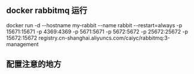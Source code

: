 ## docker rabbitmq 运行

docker run -d --hostname my-rabbit --name rabbit --restart=always -p 15671:15671 -p 4369:4369 -p 5671:5671 -p 5672:5672 -p 25672:25672 -p 15672:15672  registry.cn-shanghai.aliyuncs.com/caiyc/rabbitmq:3-management


## 配置注意的地方



